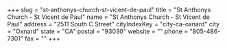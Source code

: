 +++
slug = "st-anthonys-church-st-vicent-de-paul"
title = "St Anthonys Church - St Vicent de Paul"
name = "St Anthonys Church - St Vicent de Paul"
address = "2511 South C Street"
cityIndexKey = "city-ca-oxnard"
city = "Oxnard"
state = "CA"
postal = "93030"
website = ""
phone = "805-486-7301"
fax = ""
+++
